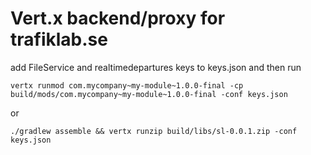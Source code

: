 # Vert.x backend/proxy for trafiklab.se

add FileService and realtimedepartures keys to keys.json and then run

    vertx runmod com.mycompany~my-module~1.0.0-final -cp build/mods/com.mycompany~my-module~1.0.0-final -conf keys.json

or

    ./gradlew assemble && vertx runzip build/libs/sl-0.0.1.zip -conf keys.json
